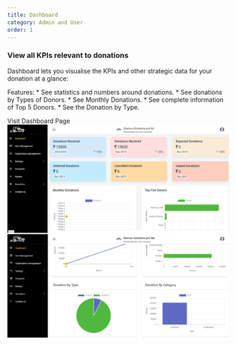 ```yaml
---
title: Dashboard
category: Admin and User
order: 1
---
```


### View all KPIs relevant to donations

Dashboard lets you visualise the KPIs and other strategic data for your donation at a glance:

  Features:
    * See statistics and numbers around donations.
    * See donations by Types of Donors.
    * See Monthly Donations.
    * See complete information of Top 5 Donors.
    * See the Donation by Type. 
    
  Visit Dashboard Page
    ![SMTP_Page](../../images/gokarma_dashboard1.png)
    ![SMTP_Page](../../images/gokarma_dashboard2.png)
